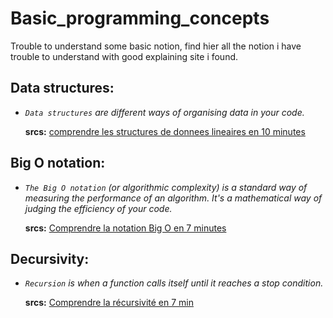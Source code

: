 # Basic_programming_concepts
Trouble to understand some basic notion, find hier all the notion i have trouble to understand with good explaining site i found.

## Data structures:
- *`Data structures` are different ways of organising data in your code.*

  **srcs:**
  [comprendre les structures de donnees lineaires en 10 minutes](https://www.jesuisundev.com/comprendre-les-structures-de-donnees-lineaires-en-10-minutes/)

## Big O notation:
- *`The Big O notation` (or algorithmic complexity) is a standard way of measuring the performance of an algorithm. It's a mathematical way of judging the efficiency of your code.*

  **srcs:**
  [Comprendre la notation Big O en 7 minutes](https://www.jesuisundev.com/comprendre-la-notation-big-o-en-7-minutes/)

## Decursivity:
- *`Recursion` is when a function calls itself until it reaches a stop condition.*

  **srcs:**
  [Comprendre la récursivité en 7 min](https://www.jesuisundev.com/comprendre-la-recursivite-en-7-min/)

